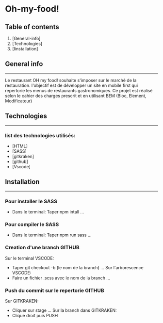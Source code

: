 # Oh-my-food!
## Table of contents
1. [General-info]
2. [Technologies]
3. [Iinstallation]
## General info
***
Le restaurant OH my food! souhaite s'imposer sur le marché de la restauration.
l'objectif est de développer un site en mobile first qui repertorie les menus de restaurants gastronomiques.
Ce projet est réalisé selon le cahier des charges prescrit et en utilisant BEM (Bloc, Element, Modificateur)
## Technologies
***
### list des technologies utilisés:
* [HTML]
* [SASS]
* [gitkraken]
* [github]
* [Vscode]
## Installation
***
### Pour installer le SASS
* Dans le terminal: Taper npm intall
...
### Pour compiler le SASS
* Dans le terminal: Taper npm run sass
...
### Creation d'une branch GITHUB
Sur le terminal VSCODE: 
* Taper git checkout -b (le nom de la branch)
...
Sur l'arborescence VSCODE: 
* Faire un fichier .scss avec le nom de la branch
...
### Push du commit sur le repertorie GITHUB 
Sur GITKRAKEN: 
* Cliquer sur stage
...
Sur la branch dans GITKRAKEN:
* Clique droit puis PUSH 
